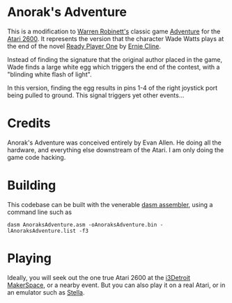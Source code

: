 
# Anorak's Adventure

This is a modification to [Warren Robinett's](http://www.warrenrobinett.com/) classic game [Adventure](http://www.warrenrobinett.com/adventure/index.html) for the [Atari 2600](https://en.wikipedia.org/wiki/Atari_2600).  It represents the version that the character Wade Watts plays at the end of the novel [Ready Player One](https://en.wikipedia.org/wiki/Ready_Player_One) by [Ernie Cline](http://www.ernestcline.com/).

Instead of finding the signature that the original author placed in the game, Wade finds a large white egg which triggers the end of the contest, with a "blinding white flash of light".

In this version, finding the egg results in pins 1-4 of the right joystick port being pulled to ground.  This signal triggers yet other events...

# Credits

Anorak's Adventure was conceived entirely by Evan Allen.  He doing all the hardware, and everything else downstream of the Atari.  I am only doing the game code hacking.

# Building

This codebase can be built with the venerable [dasm assembler](http://dasm-dillon.sourceforge.net/), using a command line such as

    dasm AnoraksAdventure.asm -oAnoraksAdventure.bin -lAnoraksAdventure.list -f3

# Playing

Ideally, you will seek out the one true Atari 2600 at the [i3Detroit MakerSpace](https://www.i3detroit.org/), or a nearby event.  But you can also play it on a real Atari, or in an emulator such as [Stella](https://stella-emu.github.io/).


